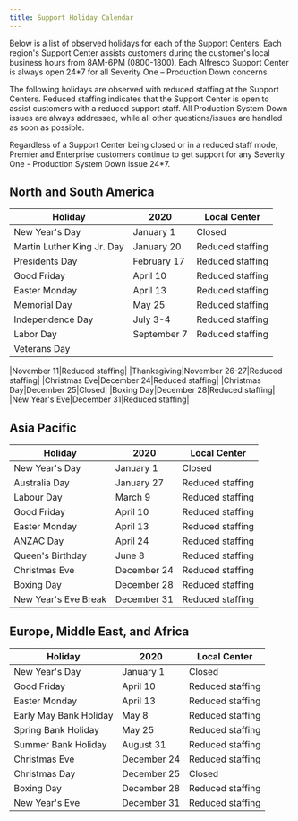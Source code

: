 ```yaml
---
title: Support Holiday Calendar
---
```


Below is a list of observed holidays for each of the Support Centers. Each region's Support Center assists customers during the customer's local business hours from 8AM-6PM (0800-1800). Each Alfresco Support Center is always open 24*7 for all Severity One – Production Down concerns.

The following holidays are observed with reduced staffing at the Support Centers. Reduced staffing indicates that the Support Center is open to assist customers with a reduced support staff. All Production System Down issues are always addressed, while all other questions/issues are handled as soon as possible.

Regardless of a Support Center being closed or in a reduced staff mode, Premier and Enterprise customers continue to get support for any Severity One - Production System Down issue 24*7.

## North and South America

|Holiday|2020|Local Center|
|-------|----|------------|
|New Year's Day|January 1|Closed|
|Martin Luther King Jr. Day|January 20|Reduced staffing|
|Presidents Day|February 17|Reduced staffing|
|Good Friday|April 10|Reduced staffing|
|Easter Monday|April 13|Reduced staffing|
|Memorial Day|May 25|Reduced staffing|
|Independence Day|July 3-4|Reduced staffing|
|Labor Day|September 7|Reduced staffing|
|Veterans Day

|November 11|Reduced staffing|
|Thanksgiving|November 26-27|Reduced staffing|
|Christmas Eve|December 24|Reduced staffing|
|Christmas Day|December 25|Closed|
|Boxing Day|December 28|Reduced staffing|
|New Year's Eve|December 31|Reduced staffing|

## Asia Pacific

|Holiday|2020|Local Center|
|-------|----|------------|
|New Year's Day|January 1|Closed|
|Australia Day|January 27|Reduced staffing|
|Labour Day|March 9|Reduced staffing|
|Good Friday|April 10|Reduced staffing|
|Easter Monday|April 13|Reduced staffing|
|ANZAC Day|April 24|Reduced staffing|
|Queen's Birthday|June 8|Reduced staffing|
|Christmas Eve|December 24|Reduced staffing|
|Boxing Day|December 28|Reduced staffing|
|New Year's Eve Break|December 31|Reduced staffing|

## Europe, Middle East, and Africa

|Holiday|2020|Local Center|
|-------|----|------------|
|New Year's Day|January 1|Closed|
|Good Friday|April 10|Reduced staffing|
|Easter Monday|April 13|Reduced staffing|
|Early May Bank Holiday|May 8|Reduced staffing|
|Spring Bank Holiday|May 25|Reduced staffing|
|Summer Bank Holiday|August 31|Reduced staffing|
|Christmas Eve|December 24|Reduced staffing|
|Christmas Day|December 25|Closed|
|Boxing Day|December 28|Reduced staffing|
|New Year's Eve|December 31|Reduced staffing|
